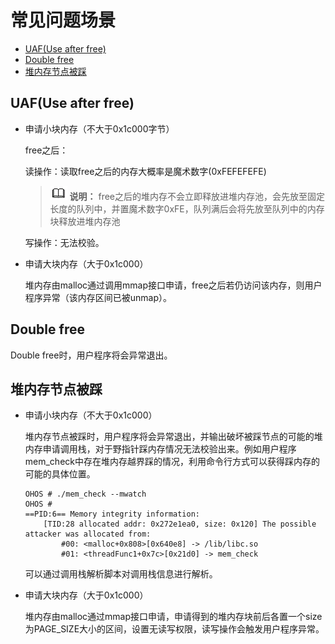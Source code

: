 # 常见问题场景<a name="ZH-CN_TOPIC_0000001085042644"></a>

-   [UAF\(Use after free\)](#section4427132815445)
-   [Double free](#section827194818458)
-   [堆内存节点被踩](#section1763741216461)

## UAF\(Use after free\)<a name="section4427132815445"></a>

-   申请小块内存（不大于0x1c000字节）

    free之后：

    读操作：读取free之后的内存大概率是魔术数字\(0xFEFEFEFE\)

    >![](../public_sys-resources/icon-note.gif) **说明：** 
    >free之后的堆内存不会立即释放进堆内存池，会先放至固定长度的队列中，并置魔术数字0xFE，队列满后会将先放至队列中的内存块释放进堆内存池

    写操作：无法校验。


-   申请大块内存（大于0x1c000）

    堆内存由malloc通过调用mmap接口申请，free之后若仍访问该内存，则用户程序异常（该内存区间已被unmap）。


## Double free<a name="section827194818458"></a>

Double free时，用户程序将会异常退出。

## 堆内存节点被踩<a name="section1763741216461"></a>

-   申请小块内存（不大于0x1c000）

    堆内存节点被踩时，用户程序将会异常退出，并输出破坏被踩节点的可能的堆内存申请调用栈，对于野指针踩内存情况无法校验出来。例如用户程序mem\_check中存在堆内存越界踩的情况，利用命令行方式可以获得踩内存的可能的具体位置。

    ```
    OHOS # ./mem_check --mwatch  
    OHOS # 
    ==PID:6== Memory integrity information:
        [TID:28 allocated addr: 0x272e1ea0, size: 0x120] The possible attacker was allocated from:
            #00: <malloc+0x808>[0x640e8] -> /lib/libc.so
            #01: <threadFunc1+0x7c>[0x21d0] -> mem_check 
    ```

    可以通过调用栈解析脚本对调用栈信息进行解析。


-   申请大块内存（大于0x1c000）

    堆内存由malloc通过mmap接口申请，申请得到的堆内存块前后各置一个size为PAGE\_SIZE大小的区间，设置无读写权限，读写操作会触发用户程序异常。


